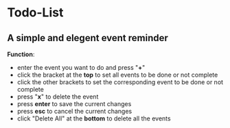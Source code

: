 # Todo-List

## A simple and elegent event reminder

**Function**:
- enter the event you want to do and press "**+**"
- click the bracket at the **top** to set all events to be done or not complete
- click the other brackets to set the corresponding event to be done or not complete
- press "**x**" to delete the event
- press **enter** to save the current changes
- press **esc** to cancel the current changes
- click "Delete All" at the **bottom** to delete all the events
